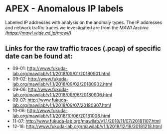 # APEX - Anomalous IP labels
Labelled IP addresses with analysis on the anomaly types. The IP addresses and network traffic traces we investigated are from the *MAWI Archive (https://mawi.wide.ad.jp/mawi/)*

## Links for the raw traffic traces (.pcap) of specific date can be found at:
* 09-01: http://www.fukuda-lab.org/mawilab/v1.1/2018/09/01/20180901.html
* 09-02: http://www.fukuda-lab.org/mawilab/v1.1/2018/09/02/20180902.html
* 09-06: http://www.fukuda-lab.org/mawilab/v1.1/2018/09/06/20180906.html
* 09-07: http://www.fukuda-lab.org/mawilab/v1.1/2018/09/07/20180907.html
* 10-06: http://www.fukuda-lab.org/mawilab/v1.1/2018/10/06/20181006.html
* 11-07: http://www.fukuda-lab.org/mawilab/v1.1/2018/11/07/20181107.html
* 12-18: http://www.fukuda-lab.org/mawilab/v1.1/2018/12/18/20181218.html
